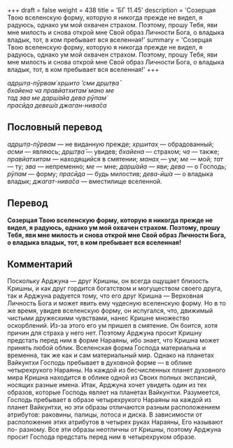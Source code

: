 +++
draft = false
weight = 438
title = 'БГ 11.45'
description = 'Созерцая Твою вселенскую форму, которую я никогда прежде не видел, я радуюсь, однако ум мой охвачен страхом. Поэтому, прошу Тебя, яви мне милость и снова открой мне Свой образ Личности Бога, о владыка владык, тот, в ком пребывает вся вселенная!'
summary = 'Созерцая Твою вселенскую форму, которую я никогда прежде не видел, я радуюсь, однако ум мой охвачен страхом. Поэтому, прошу Тебя, яви мне милость и снова открой мне Свой образ Личности Бога, о владыка владык, тот, в ком пребывает вся вселенная!'
+++

_адр̣шт̣а-пӯрвам̇ хр̣шито ’сми др̣шт̣ва̄  
бхайена ча правйатхитам̇ мано ме  
тад эва ме дарш́айа дева рӯпам̇  
прасӣда девеш́а джаган-нива̄са_

## Пословный перевод

_адр̣шт̣а_\-_пӯрвам_ — не виданную прежде; _хр̣шитах̣_ — обрадованный; _асми_ — являюсь; _др̣шт̣ва̄_ — увидев; _бхайена_ — страхом; _ча_ — также; _правйатхитам_ — находящийся в смятении; _манах̣_ — ум; _ме_ — мой; _тат_ — ту; _эва_ — непременно; _ме_ — мне; _дарш́айа_ — яви; _дева_ — о Господь; _рӯпам_ — форму; _прасӣда_ — будь милостив; _дева_\-_ӣш́а_ — о владыка владык; _джагат_\-_нива̄са_ — вместилище вселенной.

## Перевод

**Созерцая Твою вселенскую форму, которую я никогда прежде не видел, я радуюсь, однако ум мой охвачен страхом. Поэтому, прошу Тебя, яви мне милость и снова открой мне Свой образ Личности Бога, о владыка владык, тот, в ком пребывает вся вселенная!**

## Комментарий

Поскольку Арджуна — друг Кришны, он всегда ощущает близость Кришны, и как друг гордится богатством и могуществом своего друга, так и Арджуна радуется тому, что его друг Кришна — Верховная Личность Бога и может явить ему чудесную вселенскую форму. Но в то же время, увидев вселенскую форму, он испугался, что, движимый чистыми дружескими чувствами, нанес Кришне множество оскорблений. Из-за этого его ум пришел в смятение. Он боится, хотя причин для страха у него нет. Поэтому Арджуна просит Кришну предстать перед ним в форме Нараяны, ибо знает, что Кришна может принять любой облик. Вселенская форма Господа материальна и временна, так же как и сам материальный мир. Однако на планетах Вайкунтхи Господь пребывает в духовной форме — в облике четырехрукого Нараяны. На каждой из бесчисленных планет духовного мира Кришна находится в облике одной из Своих полных экспансий, носящих разные имена. Итак, Арджуна хочет увидеть один из тех образов, которые Господь являет на планетах Вайкунтхи. Разумеется, Господь пребывает в образе четырехрукого Нараяны на каждой из планет Вайкунтхи, но эти образы отличаются разным расположением атрибутов: раковины, палицы, лотоса и диска. В зависимости от расположения этих атрибутов в четырех руках Нараяны, Его называют по- разному. Все эти образы неотличны от Кришны, поэтому Арджуна просит Господа предстать перед ним в четырехруком образе.
